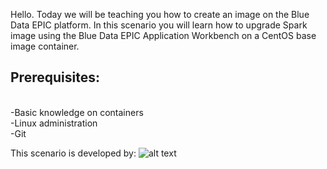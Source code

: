 Hello. Today we will be teaching you how to create an image on the Blue Data EPIC platform. In this scenario you will learn how to upgrade Spark image using the Blue Data EPIC Application Workbench on a CentOS base image container.

## Prerequisites:
<br>-Basic knowledge on containers
<br>-Linux administration
<br>-Git

This scenario is developed by:
![alt text](https://theme.zdassets.com/theme_assets/893901/efec4daa46587b7cd2570cb01596b53d4863cdb1.jpg)
